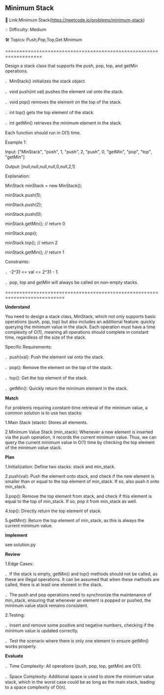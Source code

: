 **Minimum Stack**
-
🔗 Link:Minimum Stack(https://neetcode.io/problems/minimum-stack)

💡 Difficulty: Medium

🛠️ Topics: Push,Pop,Top,Get Minimum

===================================================================

Design a stack class that supports the push, pop, top, and getMin operations.

．MinStack() initializes the stack object.

．void push(int val) pushes the element val onto the stack.

．void pop() removes the element on the top of the stack.

．int top() gets the top element of the stack.

．int getMin() retrieves the minimum element in the stack.

Each function should run in O(1) time.

Example 1:

Input: ["MinStack", "push", 1, "push", 2, "push", 0, "getMin", "pop", "top", "getMin"]

Output: [null,null,null,null,0,null,2,1]

Explanation:

MinStack minStack = new MinStack();

minStack.push(1);

minStack.push(2);

minStack.push(0);

minStack.getMin(); // return 0

minStack.pop();

minStack.top();    // return 2

minStack.getMin(); // return 1

Constraints:

．-2^31 <= val <= 2^31 - 1.

．pop, top and getMin will always be called on non-empty stacks.

===========================================================================

**Understand**

You need to design a stack class, MinStack, which not only supports basic operations (push, pop, top) but also includes an additional feature: quickly querying the minimum value in the stack. Each operation must have a time complexity of O(1), meaning all operations should complete in constant time, regardless of the size of the stack.

Specific Requirements:

  ．push(val): Push the element val onto the stack.
  
  ．pop(): Remove the element on the top of the stack.
  
  ．top(): Get the top element of the stack.
  
  ．getMin(): Quickly return the minimum element in the stack.

**Match**

For problems requiring constant-time retrieval of the minimum value, a common solution is to use two stacks:

1.Main Stack (stack): Stores all elements.

2.Minimum Value Stack (min_stack): Whenever a new element is inserted via the push operation, it records the current minimum value. Thus, we can query the current minimum value in O(1) time by checking the top element of the minimum value stack.

**Plan**

1.Initialization: Define two stacks: stack and min_stack.

2.push(val): Push the element onto stack, and check if the new element is smaller than or equal to the top element of min_stack. If so, also push it onto min_stack.

3.pop(): Remove the top element from stack, and check if this element is equal to the top of min_stack. If so, pop it from min_stack as well.

4.top(): Directly return the top element of stack.

5.getMin(): Return the top element of min_stack, as this is always the current minimum value.

**Implement**

see solution.py

**Review**

1.Edge Cases:

．If the stack is empty, getMin() and top() methods should not be called, as these are illegal operations. It can be assumed that when these methods are called, there is at least one element in the stack.

．The push and pop operations need to synchronize the maintenance of min_stack, ensuring that whenever an element is popped or pushed, the minimum value stack remains consistent.

2.Testing:

．Insert and remove some positive and negative numbers, checking if the minimum value is updated correctly.

．Test the scenario where there is only one element to ensure getMin() works properly.

**Evaluate**

．Time Complexity: All operations (push, pop, top, getMin) are O(1).

．Space Complexity: Additional space is used to store the minimum value stack, which in the worst case could be as long as the main stack, leading to a space complexity of O(n).
